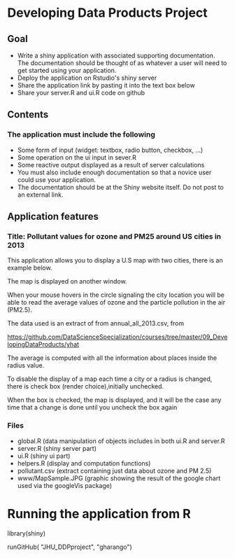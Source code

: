 
# Developing Data Products Project

## Goal
-    Write a shiny application with associated supporting documentation. The documentation should be thought of as whatever a user will need to get started using your application.
-    Deploy the application on Rstudio's shiny server
-    Share the application link by pasting it into the text box below
-    Share your server.R and ui.R code on github

## Contents

### The application must include the following

- Some form of input (widget: textbox, radio button, checkbox, ...)
- Some operation on the ui input in sever.R
- Some reactive output displayed as a result of server calculations
- You must also include enough documentation so that a novice user could use your application.
- The documentation should be at the Shiny website itself. Do not post to an external link.

## Application features

### Title: Pollutant values for ozone and PM25 around US cities in 2013

This application allows you to display a U.S map with two cities, there is an example below.

The map is displayed on another window.

When your mouse hovers in the circle signaling the city location you will be able to read the average values of ozone and the particle pollution in the air (PM2.5).

The data used is an extract of from annual_all_2013.csv, from

https://github.com/DataScienceSpecialization/courses/tree/master/09_DevelopingDataProducts/yhat

The average is computed with all the information about places inside the radius value.

To disable the display of a map each time a city or a radius is changed, there is check box (render choice),initially unchecked.

When the box is checked, the map is displayed, and it will be the case any time that a change is done until you uncheck the box again

### Files

- global.R (data manipulation of objects includes in both ui.R and server.R
- server.R (shiny server part)
- ui.R (shiny ui part)
- helpers.R (display and computation functions)
- pollutant.csv (extract containing just data about ozone and PM 2.5)
- www/MapSample.JPG (graphic showing the result of the google chart used via the googleVis package)

# Running the application from R

library(shiny)

runGitHub( "JHU_DDPproject", "gharango") 




